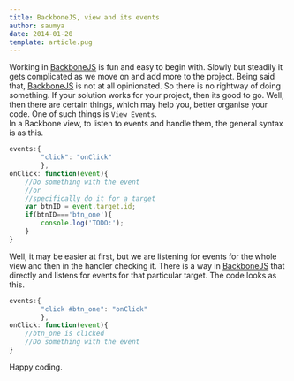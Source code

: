 ```yaml
---
title: BackboneJS, view and its events
author: saumya
date: 2014-01-20
template: article.pug
---
```



Working in [BackboneJS][1] is fun and easy to begin with. Slowly but steadily it gets complicated as we move on and add more to the project. Being said that, [BackboneJS][1] is not at all opinionated. So there is no rightway of doing something. If your solution works for your project, then its good to go. Well, then there are certain things, which may help you, better organise your code. One of such things is `View Events`.     
In a Backbone view, to listen to events and handle them, the general syntax is as this.
```javascript
events:{
		"click": "onClick"
		},
onClick: function(event){
	//Do something with the event
	//or
	//specifically do it for a target
	var btnID = event.target.id;
	if(btnID==='btn_one'){
		console.log('TODO:');
	}
}
```
Well, it may be easier at first, but we are listening for events for the whole view and then in the handler checking it. There is a way in [BackboneJS][1] that directly and listens for events for that particular target. The code looks as this.
```javascript
events:{
		"click #btn_one": "onClick"
		},
onClick: function(event){
	//btn_one is clicked
	//Do something with the event
}
```
Happy coding.      


[1]: http://backbonejs.org/